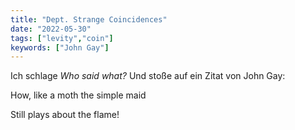 ```yaml
---
title: "Dept. Strange Coincidences"
date: "2022-05-30"
tags: ["levity","coin"]
keywords: ["John Gay"]
---
```

Ich schlage *Who said what?* Und stoße auf ein Zitat von John Gay: 

How, like a moth the simple maid 

Still plays about the flame! 